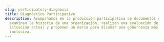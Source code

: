 ```yaml
---
slug: participatory-diagnosis
title: Diagnóstico Participativo
description: Acompañamos en la producción participativa de documentos que
  examinan la historia de una organización, realizan una evaluación de su
  situación actual y proponen un marco para diseñar una gobernanza más
  inclusiva.
---
```

